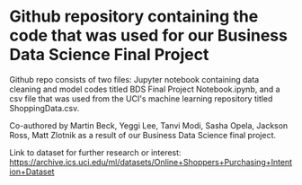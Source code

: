# Github repository containing the code that was used for our Business Data Science Final Project

Github repo consists of two files: Jupyter notebook containing data cleaning and model codes titled BDS Final Project Notebook.ipynb, and a csv file that was used from the UCI's machine learning repository titled ShoppingData.csv.

Co-authored by Martin Beck, Yeggi Lee, Tanvi Modi, Sasha Opela, Jackson Ross, Matt Zlotnik as a result of our Business Data Science final project.

Link to dataset for further research or interest: https://archive.ics.uci.edu/ml/datasets/Online+Shoppers+Purchasing+Intention+Dataset

